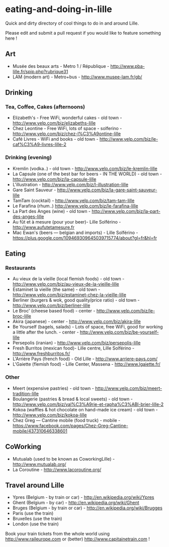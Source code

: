 eating-and-doing-in-lille
=========================

Quick and dirty directory of cool things to do in and around Lille.

Please edit and submit a pull request if you would like to feature something here !

## Art

* Musée des beaux arts - Metro 1 / République - http://www.pba-lille.fr/spip.php?rubrique31
* LAM (modern art) - Metro+bus - http://www.musee-lam.fr/gb/

## Drinking

### Tea, Coffee, Cakes (afternoons)

* Elizabeth's - Free WiFi, wonderful cakes - old town - http://www.yelp.com/biz/elizabeths-lille
* Chez Leontine - Free WiFi, lots of space - solferino - http://www.yelp.com/biz/chez-l%C3%A9ontine-lille
* Café Livres - WiFi and books - old town - http://www.yelp.com/biz/le-caf%C3%A9-livres-lille-2

### Drinking (evening)

* Kremlin (vodka..) - old town - http://www.yelp.com/biz/le-kremlin-lille
* La Capsule (one of the best bar for beers - IN THE WORLD) - old town - http://www.yelp.com/biz/la-capsule-lille
* L'illustration - http://www.yelp.com/biz/l-illustration-lille
* Gare Saint Sauveur - http://www.yelp.com/biz/la-gare-saint-sauveur-lille
* TamTam (cocktail) - http://www.yelp.com/biz/tam-tam-lille
* Le Farafina (rhum..) http://www.yelp.com/biz/le-farafina-lille
* La Part des Anges (wine) - old town - http://www.yelp.com/biz/la-part-des-anges-lille
* Au fût et à mesure (pour your beer)- Lille Solférino - http://www.aufutetamesure.fr
* Mac Ewan's (beers — belgian and imports) - Lille Solférino - https://plus.google.com/109469309645039715774/about?gl=fr&hl=fr


## Eating

### Restaurants 

* Au vieux de la vieille (local flemish foods) - old town - http://www.yelp.com/biz/au-vieux-de-la-vieille-lille
* Estaminet la vieille (the same) - old town - http://www.yelp.com/biz/estaminet-chez-la-vieille-lille
* Berliner (burgers & wok, good quality/price ratio) - old town - http://www.yelp.com/biz/berliner-lille
* Le Broc' (cheese based food) - center - http://www.yelp.com/biz/le-broc-lille
* Akira (japanese) - center - http://www.yelp.com/biz/akira-lille
* Be Yourself (bagels, salads) - Lots of space, free WiFi, good for working a little after the lunch. - center - http://www.yelp.com/biz/be-yourself-lille
* Persepolis (iranian) - http://www.yelp.com/biz/persepolis-lille
* Fresh Burritos (mexican food)- Lille centre, Lille Solférino - http://www.freshburritos.fr/
* L'Arrière Pays (french food) - Old Lille - http://www.arriere-pays.com/
* L'Gaiette (flemish food) - Lille Center, Massena - http://www.lgaiette.fr/

### Other

* Meert (expensive pastries) - old town - http://www.yelp.com/biz/meert-tradition-lille
* Boulangerie (pastries & bread  & local sweets) - old town - http://www.yelp.com/biz/val%C3%A9rie-et-rapha%C3%ABl-brier-lille-2
* Kokoa (waffles & hot chocolate on hand-made ice cream) - old town - http://www.yelp.com/biz/kokoa-lille
* Chez Greg — Cantine mobile (food truck) - mobile - https://www.facebook.com/pages/Chez-Greg-Cantine-mobile/437310646338601


## CoWorking

* Mutualab (used to be known as CoworkingLille) - http://www.mutualab.org/ 
* La Coroutine - http://www.lacoroutine.org/  


## Travel around Lille

* Ypres (Belgium - by train or car) - http://en.wikipedia.org/wiki/Ypres
* Ghent (Belgium - by car) - http://en.wikipedia.org/wiki/Ghent
* Bruges (Belgium - by train or car) - http://en.wikipedia.org/wiki/Brugges
* Paris (use the train)
* Bruxelles (use the train)
* London (use the train)

Book your train tickets from the whole world using http://www.raileurope.com or (better) http://www.capitainetrain.com !
